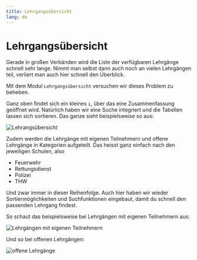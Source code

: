 ```yaml
---
title: Lehrgangsübersicht
lang: de
---
```


# Lehrgangsübersicht

Gerade in großen Verbänden wird die Liste der verfügbaren Lehrgänge schnell sehr lange. Nimmt man selbst dann auch noch an vielen Lehrgängen teil, verliert man auch hier schnell den Überblick.

Mit dem Modul `Lehrgangsübersicht` versuchen wir dieses Problem zu beheben.

Ganz oben findet sich ein kleines `i`, über das eine Zusammenfassung geöffnet wird. Natürlich haben wir eine Suche integriert und die Tabellen lassen sich sortieren. Das ganze sieht beispielsweise so aus:

![Lehrangsübersicht](/docs/assets/schoolingOverview/img/overview_de_DE.png)

Zudem werden die Lehrgänge mit eigenen Teilnehmern und offene Lehrgänge in Kategorien aufgeteilt. Das heisst ganz einfach nach den jeweiligen Schulen, also
* Feuerwehr
* Rettungsdienst
* Polizei
* THW

Und zwar immer in dieser Reihenfolge. Auch hier haben wir wieder Sortiermöglichkeiten und Suchfunktionen eingebaut, damit du schnell den passenden Lehrgang findest.

So schaut das beispielsweise bei Lehrgängen mit eigenen Teilnehmern aus:

![Lehrgängen mit eigenen Teilnehmern](/docs/assets/schoolingOverview/img/own_de_DE.png)

Und so bei offenen Lehrgängen:

![offene Lehrgänge](/docs/assets/schoolingOverview/img/alliance_de_DE.png)
